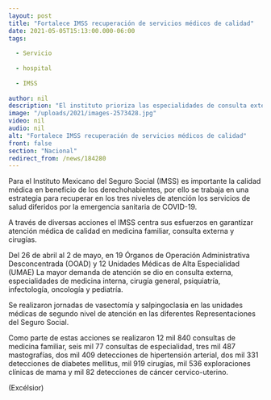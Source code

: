 ```yaml
---
layout: post
title: "Fortalece IMSS recuperación de servicios médicos de calidad"
date: 2021-05-05T15:13:00.000-06:00
tags:
  
  - Servicio
  
  - hospital
  
  - IMSS
  
author: nil
description: "El instituto prioriza las especialidades de consulta externa, cirugía y medicina preventiva; destaca la realización de 3,487 mastografías, 2,409 detecciones de hipertensión arterial…"
image: "/uploads/2021/images-2573428.jpg"
video: nil
audio: nil
alt: "Fortalece IMSS recuperación de servicios médicos de calidad"
front: false
section: "Nacional"
redirect_from: /news/184280
---
```


Para el Instituto Mexicano del Seguro Social (IMSS) es importante la calidad médica en beneficio de los derechohabientes, por ello se trabaja en una estrategia para recuperar en los tres niveles de atención los servicios de salud diferidos por la emergencia sanitaria de COVID-19.

A través de diversas acciones el IMSS centra sus esfuerzos en garantizar atención médica de calidad en medicina familiar, consulta externa y cirugías.

Del 26 de abril al 2 de mayo, en 19 Órganos de Operación Administrativa Desconcentrada (OOAD) y 12 Unidades Médicas de Alta Especialidad (UMAE) La mayor demanda de atención se dio en consulta externa, especialidades de medicina interna, cirugía general, psiquiatría, infectología, oncología y pediatría.

Se realizaron jornadas de vasectomía y salpingoclasia en las unidades médicas de segundo nivel de atención en las diferentes Representaciones del Seguro Social.

Como parte de estas acciones se realizaron 12 mil 840 consultas de medicina familiar, seis mil 77 consultas de especialidad, tres mil 487 mastografías, dos mil 409 detecciones de hipertensión arterial, dos mil 331 detecciones de diabetes mellitus, mil 919 cirugías, mil 536 exploraciones clínicas de mama y mil 82 detecciones de cáncer cervico-uterino.

(Excélsior)